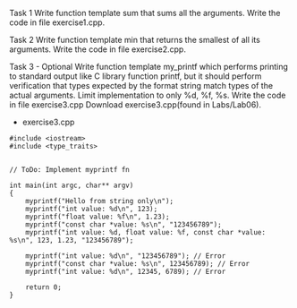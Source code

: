 Task 1
Write function template sum that sums all the arguments. Write the code in file exercise1.cpp.

Task 2
Write function template min that returns the smallest of all its arguments. Write the code in file exercise2.cpp.

Task 3 - Optional
Write function template my_printf which performs printing to standard output like C library function printf, but it should perform verification that types expected by the format string match types of the actual arguments. Limit implementation to only %d, %f, %s. Write the code in file exercise3.cpp Download exercise3.cpp(found in Labs/Lab06).
- exercise3.cpp
```
#include <iostream>
#include <type_traits>


// ToDo: Implement myprintf fn

int main(int argc, char** argv) 
{
	myprintf("Hello from string only\n");
	myprintf("int value: %d\n", 123);
	myprintf("float value: %f\n", 1.23);	
	myprintf("const char *value: %s\n", "123456789");	
	myprintf("int value: %d, float value: %f, const char *value: %s\n", 123, 1.23, "123456789");
	
	myprintf("int value: %d\n", "123456789"); // Error
	myprintf("const char *value: %s\n", 123456789);	// Error
	myprintf("int value: %d\n", 12345, 6789); // Error
	
    return 0;
}
```